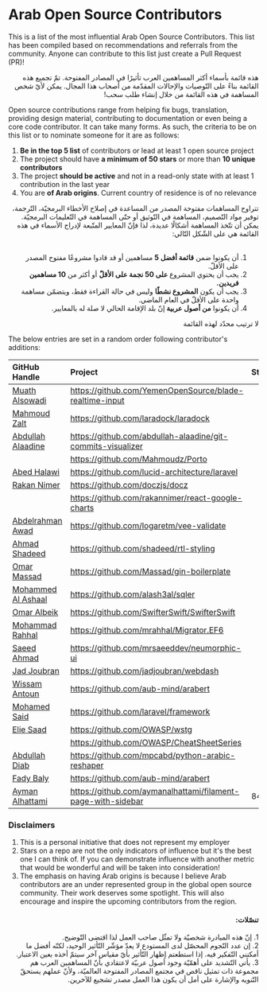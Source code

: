 # Arab Open Source Contributors

This is a list of the most influential Arab Open Source Contributors. This list has been compiled based on recommendations and referrals from the community. Anyone can contribute to this list just create a Pull Request (PR)!

<div dir="rtl"> هذه قائمة بأسماء أكثر المساهمين العرب تأثيرًا في المصادر المفتوحة. تمّ تجميع هذه القائمة بناءً على التّوصيات والإحالات المقدّمة من أصحاب هذا المجال. يمكن لأيّ شخص المساهمة في هذه القائمة من خلال إنشاء طلب سحب!</div>

Open source contributions range from helping fix bugs, translation, providing design material, contributing to documentation or even being a core code contributor. It can take many forms. As such, the criteria to be on this list or to nominate someone for it are as follows:

1. **Be in the top 5 list** of contributors or lead at least 1 open source project
2. The project should have **a minimum of 50 stars** or more than **10 unique contributors**
3. The project **should be active** and not in a read-only state with at least 1 contribution in the last year
4. You are **of Arab origins**. Current country of residence is of no relevance

<div dir="rtl">تتراوح المساهمات مفتوحة المصدر من المساعدة في إصلاح الأخطاء البرمجيّة، التّرجمة، توفير مواد التّصميم، المساهمة في التّوثيق أو حتّى المساهمة في التّعليمات البرمجيّة. يمكن أن تتّخذ المساهمة أشكالًا عديدة، لذا فإنّ المعايير المتّبعة لإدراج الأسماء في هذه القائمة هي على الشّكل التّالي:
</br>
</br>

1. أن يكونوا ضمن <strong>قائمة أفضل 5</strong> مساهمين أو قد قادوا مشروعًا مفتوح المصدر على الأقلّ.
2. يجب أن يحتوي المشروع<strong> على 50 نجمة على الأقلّ</strong> أو أكثر من <strong>10 مساهمين فريدين.</strong>
3. يجب أن يكون <strong>المشروع نشطًا</strong> وليس في حالة القراءة فقط، ويتضمّن مساهمة واحدة على الأقلّ في العام الماضي.
4. أن يكونوا <strong> من أصول عربية </strong>إنّ بلد الإقامة الحالي لا صلة له بالمعايير.
</div>

<div dir="rtl">لا ترتيب محدّد لهذه القائمة</div>

The below entries are set in a random order following contributor's additions:

| GitHub Handle                                     | Project                                           | Stars |
|:--------------------------------------------------|:--------------------------------------------------|:------|
| [Muath Alsowadi](https://github.com/muath-ye)     | https://github.com/YemenOpenSource/blade-realtime-input |       |
| [Mahmoud Zalt](https://github.com/Mahmoudz)       | https://github.com/laradock/laradock              |       |
| [Abdullah Alaadine](https://github.com/abdullah-alaadine) | https://github.com/abdullah-alaadine/git-commits-visualizer |       |
|                                                   | https://github.com/Mahmoudz/Porto                 |       |
| [Abed Halawi](https://github.com/Mulkave)         | https://github.com/lucid-architecture/laravel     |       |
| [Rakan Nimer](https://github.com/rakannimer)      | https://github.com/doczjs/docz                    |       |
|                                                   | https://github.com/rakannimer/react-google-charts |       |
| [Abdelrahman Awad](https://github.com/logaretm)   | https://github.com/logaretm/vee-validate          |       |
| [Ahmad Shadeed](https://github.com/shadeed)       | https://github.com/shadeed/rtl-styling            |       |
| [Omar Massad](https://github.com/Massad)          | https://github.com/Massad/gin-boilerplate         |       |
| [Mohammed Al Ashaal](https://github.com/alash3al) | https://github.com/alash3al/sqler                 |       |
| [Omar Albeik](https://github.com/omaralbeik)      | https://github.com/SwifterSwift/SwifterSwift      |       |
| [Mohammad Rahhal](https://github.com/mrahhal)     | https://github.com/mrahhal/Migrator.EF6           |       |
| [Saeed Ahmad](https://github.com/mrsaeeddev)      | https://github.com/mrsaeeddev/neumorphic-ui       |       |
| [Jad Joubran](https://github.com/jadjoubran)      | https://github.com/jadjoubran/webdash             |       |
| [Wissam Antoun](https://github.com/WissamAntoun)  | https://github.com/aub-mind/arabert               |       |
| [Mohamed Said](https://github.com/themsaid)       | https://github.com/laravel/framework              |       |
| [Elie Saad](https://github.com/thunderson)        | https://github.com/OWASP/wstg                     |       |
|                                                   | https://github.com/OWASP/CheatSheetSeries         |       |
| [Abdullah Diab](https://github.com/mpcabd)        | https://github.com/mpcabd/python-arabic-reshaper  |       |
| [Fady Baly](https://github.com/fadybaly)          | https://github.com/aub-mind/arabert               |       |
| [Ayman Alhattami](https://github.com/aymanalhattami)          | https://github.com/aymanalhattami/filament-page-with-sidebar               |    84   |

### Disclaimers

1. This is a personal initiative that does not represent my employer
2. Stars on a repo are not the only indicators of influence but it's the best one I can think of. If you can demonstrate influence with another metric that would be wonderful and will be taken into consideration!
3. The emphasis on having Arab origins is because I believe Arab contributors are an under represented group in the global open source community. Their work deserves some spotlight. This will also encourage and inspire the upcoming contributors from the region.

#### <div dir="rtl">تنصّلات:</div>
<div dir="rtl">
  1. إنّ هذه المبادرة شخصيّة ولا تمثّل صاحب العمل لذا اقتضى التّوضيح.</br>
  2. إن عدد النّجوم المحصّل لدى المستودع لا يعدّ مؤشّر التّأثير الوحيد، لكنّه أفضل ما أمكنني التّفكير فيه. إذا استطعتم إظهار التّأثير بأيّ مقياس آخر سيتمّ أخذه بعين الاعتبار.</br>
  3. يأتي التّشديد على أهمّيّة وجود أصول عربيّة لاعتقادي بأنّ المساهمين العرب هم مجموعة ذات تمثيل ناقص في مجتمع المصادر المفتوحة العالميّة، ولأنّ عملهم يستحقّ التّنويه والإشارة على أمل أن يكون هذا العمل مصدر تشجيع للآخرين.</br>
</div>
